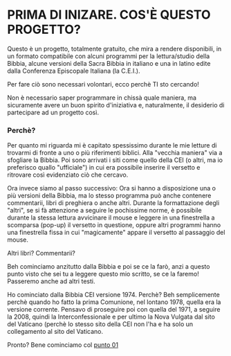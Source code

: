 # PRIMA DI INIZARE. COS'È QUESTO PROGETTO?

Questo è un progetto, totalmente gratuito, che mira a rendere disponibili, in un formato compatibile con alcuni programmi
per la lettura/studio della Bibbia, alcune versioni della Sacra Bibbia in italiano e una in latino edite dalla Conferenza Episcopale Italiana (la C.E.I.).

Per fare ciò sono necessari volontari, ecco perchè TI sto cercando!

Non è necessario saper programmare in chissà quale maniera, ma sicuramente avere un buon spirito d'iniziativa e, naturalmente,
il desiderio di partecipare ad un progetto così.

### Perchè? ###

Per quanto mi riguarda mi è capitato spessissimo durante le mie letture di trovarmi di fronte a uno o più riferimenti biblici.
Alla "vecchia maniera" via a sfogliare la Bibbia.
Poi sono arrivati i siti come quello della CEI (o altri, ma io preferisco quallo "ufficiale") in cui era possibile inserire il versetto
e ritrovare così evidenziato ciò che cercavo.

Ora invece siamo al passo successivo:
Ora si hanno a disposizione una o più versioni della Bibbia, ma lo stesso programma può anche contenere commentarii, libri di preghiera o anche altri.
Durante la formattazione degli "altri", se si fà attenzione a seguire le pochissime norme, è possibile durante la stessa lettura avvicinare il mouse e
leggere in una finestrella a scomparsa (pop-up) il versetto in questione, oppure altri programmi hanno una finestrella fissa in cui "magicamente" appare
il versetto al passaggio del mouse.

Altri libri? Commentarii?

Beh cominciamo anzitutto dalla Bibbia e poi se ce la farò, anzi a questo punto visto che sei tu a leggere questo mio scritto, se ce la faremo! Passeremo anche
ad altri testi.

Ho cominciato dalla Bibbia CEI versione 1974. Perchè? Beh semplicemente perchè quando ho fatto la prima Comunione, nel lontano 1978, quella era la versione corrente.
Pensavo di proseguire poi con quella del 1971, a seguire la 2008, quindi la Interconfessionale e per ultimo la Nova Vulgata dal sito del Vaticano (perchè
lo stesso sito della CEI non l'ha e ha solo un collegamento al sito del Vaticano.

Pronto? Bene cominciamo col [punto 01](https://github.com/EmanueleTinari/EmanueleTinari/blob/OSIS_ITA_and_LAT_books/01_Comincia_da_qui.md)















